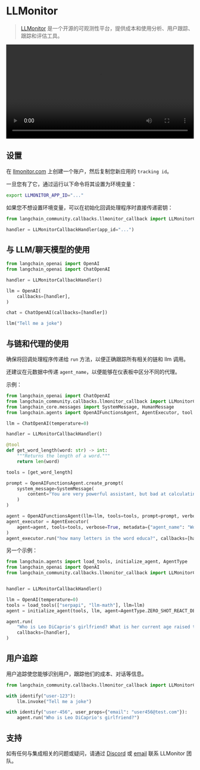 # LLMonitor

>[LLMonitor](https://llmonitor.com?utm_source=langchain&utm_medium=py&utm_campaign=docs) 是一个开源的可观测性平台，提供成本和使用分析、用户跟踪、跟踪和评估工具。

<video controls width='100%' >
  <source src='https://llmonitor.com/videos/demo-annotated.mp4'/>
</video>

## 设置

在 [llmonitor.com](https://llmonitor.com?utm_source=langchain&utm_medium=py&utm_campaign=docs) 上创建一个账户，然后复制您新应用的 `tracking id`。

一旦您有了它，通过运行以下命令将其设置为环境变量：

```bash
export LLMONITOR_APP_ID="..."
```

如果您不想设置环境变量，可以在初始化回调处理程序时直接传递密钥：

```python
from langchain_community.callbacks.llmonitor_callback import LLMonitorCallbackHandler

handler = LLMonitorCallbackHandler(app_id="...")
```

## 与 LLM/聊天模型的使用

```python
from langchain_openai import OpenAI
from langchain_openai import ChatOpenAI

handler = LLMonitorCallbackHandler()

llm = OpenAI(
    callbacks=[handler],
)

chat = ChatOpenAI(callbacks=[handler])

llm("Tell me a joke")

```

## 与链和代理的使用

确保将回调处理程序传递给 `run` 方法，以便正确跟踪所有相关的链和 llm 调用。

还建议在元数据中传递 `agent_name`，以便能够在仪表板中区分不同的代理。

示例：

```python
from langchain_openai import ChatOpenAI
from langchain_community.callbacks.llmonitor_callback import LLMonitorCallbackHandler
from langchain_core.messages import SystemMessage, HumanMessage
from langchain.agents import OpenAIFunctionsAgent, AgentExecutor, tool

llm = ChatOpenAI(temperature=0)

handler = LLMonitorCallbackHandler()

@tool
def get_word_length(word: str) -> int:
    """Returns the length of a word."""
    return len(word)

tools = [get_word_length]

prompt = OpenAIFunctionsAgent.create_prompt(
    system_message=SystemMessage(
        content="You are very powerful assistant, but bad at calculating lengths of words."
    )
)

agent = OpenAIFunctionsAgent(llm=llm, tools=tools, prompt=prompt, verbose=True)
agent_executor = AgentExecutor(
    agent=agent, tools=tools, verbose=True, metadata={"agent_name": "WordCount"}  # <- recommended, assign a custom name
)
agent_executor.run("how many letters in the word educa?", callbacks=[handler])
```

另一个示例：

```python
from langchain.agents import load_tools, initialize_agent, AgentType
from langchain_openai import OpenAI
from langchain_community.callbacks.llmonitor_callback import LLMonitorCallbackHandler


handler = LLMonitorCallbackHandler()

llm = OpenAI(temperature=0)
tools = load_tools(["serpapi", "llm-math"], llm=llm)
agent = initialize_agent(tools, llm, agent=AgentType.ZERO_SHOT_REACT_DESCRIPTION, metadata={ "agent_name": "GirlfriendAgeFinder" })  # <- recommended, assign a custom name

agent.run(
    "Who is Leo DiCaprio's girlfriend? What is her current age raised to the 0.43 power?",
    callbacks=[handler],
)
```

## 用户追踪
用户追踪使您能够识别用户，跟踪他们的成本、对话等信息。

```python
from langchain_community.callbacks.llmonitor_callback import LLMonitorCallbackHandler, identify

with identify("user-123"):
    llm.invoke("Tell me a joke")

with identify("user-456", user_props={"email": "user456@test.com"}):
    agent.run("Who is Leo DiCaprio's girlfriend?")
```

## 支持

如有任何与集成相关的问题或疑问，请通过 [Discord](http://discord.com/invite/8PafSG58kK) 或 [email](mailto:vince@llmonitor.com) 联系 LLMonitor 团队。
